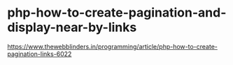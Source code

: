 # php-how-to-create-pagination-and-display-near-by-links
https://www.thewebblinders.in/programming/article/php-how-to-create-pagination-links-6022
